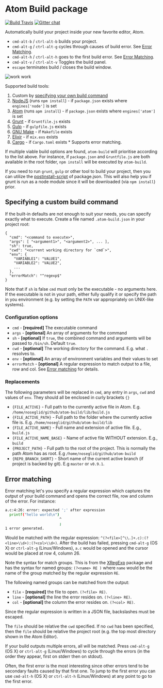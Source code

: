 # Atom Build package
[![Build Travis](https://travis-ci.org/noseglid/atom-build.svg?branch=master)](https://travis-ci.org/noseglid/atom-build)
[![Gitter chat](https://badges.gitter.im/noseglid/atom-build.svg)](https://gitter.im/noseglid/atom-build)

Automatically build your project inside your new favorite editor, Atom.

  * `cmd-alt-b` / `ctrl-alt-b` builds your project.
  * `cmd-alt-g` / `ctrl-alt-g` cycles through causes of build error. See [Error Matching](#error-match).
  * `cmd-alt-h` / `ctrl-alt-h` goes to the first build error. See [Error Matching](#error-match).
  * `cmd-alt-v` / `ctrl-alt-v` Toggles the build panel.
  * `escape` terminates build / closes the build window.

![work work](https://noseglid.github.io/atom-build.gif)

Supported build tools:

  1. Custom by [specifying your own build command](#custom-build-command)
  1. [NodeJS](http://nodejs.org) (runs `npm install`) - if `package.json` exists where `engines['node']` is set
  1. [Atom](http://atom.io) (runs `apm install`) - if `package.json` exists where `engines['atom']` is set
  1. [Grunt](http://gruntjs.com/) - if `Gruntfile.js` exists
  1. [Gulp](http://gulpjs.com/) - if `gulpfile.js` exists
  1. [GNU Make](https://www.gnu.org/software/make/) - if `Makefile` exists
  1. [Elixir](http://elixir-lang.org/) - if `mix.exs` exists
  1. [Cargo](http://doc.crates.io) - if `Cargo.toml` exists
    * Supports error matching.

If multiple viable build options are found, `atom-build` will
prioritise according to the list above. For instance, if `package.json` and
`Gruntfile.js` are both available in the root folder, `npm install` will be
executed by `atom-build`.

If you need to run `grunt`, `gulp` or other tool to build your project, then you can utilize the [postinstall-script](https://www.npmjs.org/doc/misc/npm-scripts.html) of package.json. This will also help you if grunt is run as a node module since it
will be downloaded (via `npm install`) prior.

<a name="custom-build-command"></a>
## Specifying a custom build command

If the built-in defaults are not enough to suit your needs, you can specify
exactly what to execute. Create a file named `.atom-build.json` in your project root:

    {
      "cmd": "<command to execute>",
      "args": [ "<argument1>", "<argument2>", ... ],
      "sh": true,
      "cwd": "<current working directory for `cmd`>",
      "env": {
        "VARIABLE1": "VALUE1",
        "VARIABLE2": "VALUE2",
        ...
      },
      "errorMatch": "^regexp$"
    }

Note that if `sh` is false `cmd` must only be the executable - no arguments here. If the
executable is not in your path, either fully qualify it or specify the path
in you environment (e.g. by setting the `PATH` var appropriately on UNIX-like
systems).

<a name="custom-build-config"></a>
### Configuration options

  * `cmd` - **[required]** The executable command
  * `args` - **[optional]** An array of arguments for the command
  * `sh` - **[optional]** If `true`, the combined command and arguments will be passed to `/bin/sh`. Default `true`.
  * `cwd` - **[optional]** The working directory for the command. E.g. what `.` resolves to.
  * `env` - **[optional]** An array of environment variables and their values to set
  * `errorMatch` - **[optional]** A regular expression to match output to a file, row and col. See [Error matching](#error-match) for details.

### Replacements

The following parameters will be replaced in `cmd`, any entry in `args`, `cwd` and
values of `env`. They should all be enclosed in curly brackets `{}`

  * `{FILE_ACTIVE}` - Full path to the currently active file in Atom. E.g. `/home/noseglid/github/atom-build/lib/build.js`
  * `{FILE_ACTIVE_PATH}` - Full path to the folder where the currently active file is. E.g. `/home/noseglid/github/atom-build/lib`
  * `{FILE_ACTIVE_NAME}` - Full name and extension of active file. E.g., `build.js`
  * `{FILE_ACTIVE_NAME_BASE}` - Name of active file WITHOUT extension. E.g., `build`
  * `{PROJECT_PATH}` - Full path to the root of the project. This is normally the path Atom has as root. E.g `/home/noseglid/github/atom-build`
  * `{REPO_BRANCH_SHORT}` - Short name of the current active branch (if project is backed by git). E.g `master` or `v0.9.1`.

<a name="error-match"></a>
## Error matching

Error matching let's you specify a regular expression which captures
the output of your build command and opens the correct file, row and column of
the error. For instance:

```bash
a.c:4:26: error: expected ';' after expression
  printf("hello world\n")
                         ^
                         ;
1 error generated.
```

Would be matched with the regular expression: `^(?<file>[^\\.]+.c):(?<line>\\d+):(?<col>\\d+)`.
After the build has failed, pressing `cmd-alt-g` (OS X) or `ctrl-alt-g` (Linux/Windows), `a.c` would be
opened and the cursor would be placed at row 4, column 26.

Note the syntax for match groups. This is from the [XRegExp](http://xregexp.com/) package
and has the syntax for named groups: `(?<name> RE )` where `name` would be the name of the group
matched by the regular expression `RE`.

The following named groups can be matched from the output:
  * `file` - **[required]** the file to open. `(?<file> RE)`.
  * `line` - **[optional]** the line the error resides on. `(?<line> RE)`.
  * `col` - **[optional]** the column the error resides on. `(?<col> RE)`.

Since the regular expression is written in a JSON file, backslashes must be escaped.

The `file` should be relative the `cwd` specified. If no `cwd` has been specified, then
the `file` should be relative the project root (e.g. the top most directory shown in the
Atom Editor).

If your build outputs multiple errors, all will be matched. Press `cmd-alt-g` (OS X) or `ctrl-alt-g` (Linux/Windows)
to cycle through the errors (in the order they appear, first on stderr then on stdout).

Often, the first error is the most interesting since other errors tend to be secondary faults caused by that first one.
To jump to the first error you can use `cmd-alt-h` (OS X) or `ctrl-alt-h` (Linux/Windows) at any point to go to the first error.
